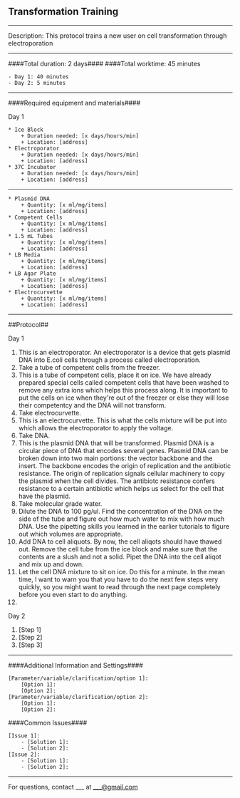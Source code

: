 Transformation Training
--------------
- - - - - - - - - - - - - - - - - - - - - - - - - - - - - - - - - - - - - - - - - - - -
Description: This protocol trains a new user on cell transformation through electroporation

- - - - - - - - - - - - - - - - - - - - - - - - - - - - - - - - - - - - - - - - - - - -
####Total duration: 2 days####
####Total worktime: 45 minutes

    - Day 1: 40 minutes
    - Day 2: 5 minutes
    
- - - - - - - - - - - - - - - - - - - - - - - - - - - - - - - - - - - - - - - - - - - -

####Required equipment and materials####

Day 1

    * Ice Block
        + Duration needed: [x days/hours/min]
        + Location: [address]
    * Electroporator
        + Duration needed: [x days/hours/min]
        + Location: [address]
    * 37C Incubator
        + Duration needed: [x days/hours/min]
        + Location: [address]
  
------

    * Plasmid DNA
        + Quantity: [x ml/mg/items]
        + Location: [address]
    * Competent Cells
        + Quantity: [x ml/mg/items]
        + Location: [address]
    * 1.5 mL Tubes
        + Quantity: [x ml/mg/items]
        + Location: [address]
    * LB Media
        + Quantity: [x ml/mg/items]
        + Location: [address]
    * LB Agar Plate
        + Quantity: [x ml/mg/items]
        + Location: [address]
    * Electrocurvette
        + Quantity: [x ml/mg/items]
        + Location: [address]

- - - - - - - - - - - - - - - - - - - - - - - - - - - - - - - - - - - - - - - - - - - - 

##Protocol##

Day 1

1. This is an electroporator. An electroporator is a device that gets plasmid DNA into E.coli 
cells through a process called electroporation.
2. Take a tube of competent cells from the freezer.
3. This is a tube of competent cells, place it on ice. We have already prepared special cells called
competent cells that have been washed to remove any extra ions which helps this process along. It
is important to put the cells on ice when they're out of the freezer or else they will lose their
competentcy and the DNA will not transform.
4. Take electrocurvette.
5. This is an electrocurvette. This is what the cells mixture will be put into which allows the 
electroporator to apply the voltage.
6. Take DNA.
7. This is the plasmid DNA that will be transformed. Plasmid DNA is a circular piece of DNA that encodes
several genes. Plasmid DNA can be broken down into two main portions: the vector backbone and the insert.
The backbone encodes the origin of replication and the antibiotic resistance. The origin of replication
signals cellular machinery to copy the plasmid when the cell divides. The antibiotc resistance confers
resistance to a certain antibiotic which helps us select for the cell that have the plasmid.
8. Take molecular grade water.
9. Dilute the DNA to 100 pg/ul. Find the concentration of the DNA on the side of the tube and figure out
how much water to mix with how much DNA. Use the pipetting skills you learned in the earlier tutorials
to figure out which volumes are appropriate.
10. Add DNA to cell aliquots. By now, the cell aliqots should have thawed out. Remove the cell tube from
the ice block and make sure that the contents are a slush and not a solid. Pipet the DNA into the cell aliqot
and mix up and down.
11. Let the cell DNA mixture to sit on ice. Do this for a minute. In the mean time, I want to warn you that
you have to do the next few steps very quickly, so you might want to read through the next page completely before
you even start to do anything.
12. 

Day 2

1. [Step 1]
2. [Step 2]
3. [Step 3]

- - - - - - - - - - - - - - - - - - - - - - - - - - - - - - - - - - - - - - - - - - - - 
    
    
####Additional Information and Settings####

    [Parameter/variable/clarification/option 1]:
        [Option 1]:
        [Option 2]:
    [Parameter/variable/clarification/option 2]:
        [Option 1]:
        [Option 2]:


####Common Issues####

    [Issue 1]:
        - [Solution 1]:
        - [Solution 2]:
    [Issue 2]:
        - [Solution 1]:
        - [Solution 2]:
- - - - - - - - - - - - - - - - - - - - - - - - - - - - - - - - - - - - - - - - - - - - 
       
For questions, contact ___ at ___@gmail.com    
